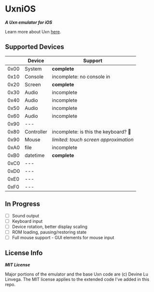 # UxniOS

___A Uxn emulator for iOS___

Learn more about Uxn [here](https://wiki.xxiivv.com/site/uxn.html).

## Supported Devices

|       | Device        | Support                               |
| ----- | ------------- | ------------------------------------- |
| 0x00  | System        | **complete**                          |
| 0x10  | Console       | incomplete: no console in             |
| 0x20  | Screen        | **complete**                          |
| 0x30  | Audio         | incomplete                            |
| 0x40  | Audio         | incomplete                            |
| 0x50  | Audio         | incomplete                            |
| 0x60  | Audio         | incomplete                            |
| 0x90  | ---           |                                       |
| 0x80  | Controller    | incomplete: is this the keyboard? 🤔  |
| 0x90  | Mouse         | _limited: touch screen approximation_ |
| 0xA0  | file          | incomplete                            |
| 0xB0  | datetime      | **complete**                          |
| 0xC0  | ---           |                                       |
| 0xD0  | ---           |                                       |
| 0xE0  | ---           |                                       |
| 0xF0  | ---           |                                       |

## In Progress

- [ ] Sound output
- [ ] Keyboard input
- [ ] Device rotation, better display scaling
- [ ] ROM loading, pausing/restoring state
- [ ] Full mouse support - GUI elements for mouse input

## License Info

___MIT License___

Major portions of the emulator and the base Uxn code are (c) Devine Lu Linvega. The MIT license applies to the extended code I've added in this repo.
